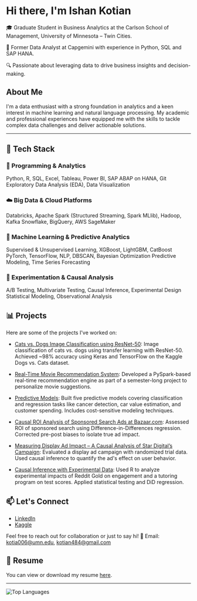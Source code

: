 # Hi there, I'm Ishan Kotian

🎓 Graduate Student in Business Analytics at the Carlson School of Management, University of Minnesota – Twin Cities.

💼 Former Data Analyst at Capgemini with experience in Python, SQL and SAP HANA.

🔍 Passionate about leveraging data to drive business insights and decision-making.



## About Me

I'm a data enthusiast with a strong foundation in analytics and a keen interest in machine learning and natural language processing. My academic and professional experiences have equipped me with the skills to tackle complex data challenges and deliver actionable solutions.

---

## 🚀 Tech Stack

### 🧠 Programming & Analytics

Python, R, SQL, Excel, Tableau, Power BI, SAP ABAP on HANA, Git
Exploratory Data Analysis (EDA), Data Visualization


### ☁️ Big Data & Cloud Platforms

Databricks, Apache Spark (Structured Streaming, Spark MLlib), Hadoop, Kafka
Snowflake, BigQuery, AWS SageMaker


### 🤖 Machine Learning & Predictive Analytics

Supervised & Unsupervised Learning, XGBoost, LightGBM, CatBoost
PyTorch, TensorFlow, NLP, DBSCAN, Bayesian Optimization
Predictive Modeling, Time Series Forecasting


### 🧪 Experimentation & Causal Analysis

A/B Testing, Multivariate Testing, Causal Inference, Experimental Design
Statistical Modeling, Observational Analysis


## 📊 Projects

Here are some of the projects I've worked on:

- [Cats vs. Dogs Image Classification using ResNet-50](https://github.com/Ishan-Kotian/Cats-vs-Dogs-Image-Classification-using-ResNet-50): Image classification of cats vs. dogs using transfer learning with ResNet-50. Achieved ~98% accuracy using Keras and TensorFlow on the Kaggle Dogs vs. Cats dataset.

- [Real-Time Movie Recommendation System](https://github.com/Ishan-Kotian/Real-Time-Movie-Recommendation-System): Developed a PySpark-based real-time recommendation engine as part of a semester-long project to personalize movie suggestions.

- [Predictive Models](https://github.com/Ishan-Kotian/Predictive-Models): Built five predictive models covering classification and regression tasks like cancer detection, car value estimation, and customer spending. Includes cost-sensitive modeling techniques.

- [Causal ROI Analysis of Sponsored Search Ads at Bazaar.com](https://github.com/Ishan-Kotian/Causal-ROI-Analysis-of-Sponsored-Search-Ads-at-Bazaar.com): Assessed ROI of sponsored search using Difference-in-Differences regression. Corrected pre-post biases to isolate true ad impact.

- [Measuring Display Ad Impact – A Causal Analysis of Star Digital’s Campaign](https://github.com/Ishan-Kotian/Measuring-Display-Ad-Impact-A-Causal-Analysis-of-Star-Digital-s-Campaign): Evaluated a display ad campaign with randomized trial data. Used causal inference to quantify the ad's effect on user behavior.

- [Causal Inference with Experimental Data](https://github.com/Ishan-Kotian/Causal-Inference-with-Experimental-Data): Used R to analyze experimental impacts of Reddit Gold on engagement and a tutoring program on test scores. Applied statistical testing and DiD regression.



## 📫 Let's Connect

- [LinkedIn](https://www.linkedin.com/in/ishan-kotian/)
- [Kaggle](https://www.kaggle.com/lykin22)

Feel free to reach out for collaboration or just to say hi!
📧 Email: kotia006@umn.edu, kotian484@gmail.com

## 📄 Resume

You can view or download my resume [here](https://www.linkedin.com/in/ishan-kotian/overlay/1749152907130/single-media-viewer/?profileId=ACoAADJUhj8BnRuz9VUmkDIryyf4r1LudawbWNc).

---


![Top Languages](https://github-readme-stats.vercel.app/api/top-langs/?username=Ishan-Kotian&layout=compact&theme=radical)
